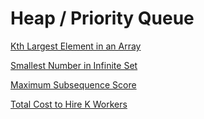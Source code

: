 # Heap / Priority Queue

[Kth Largest Element in an Array](https://leetcode.com/problems/kth-largest-element-in-an-array/?envType=study-plan-v2&envId=leetcode-75)

[Smallest Number in Infinite Set](https://leetcode.com/problems/smallest-number-in-infinite-set/?envType=study-plan-v2&envId=leetcode-75)

[Maximum Subsequence Score](https://leetcode.com/problems/maximum-subsequence-score/?envType=study-plan-v2&envId=leetcode-75)

[Total Cost to Hire K Workers](https://leetcode.com/problems/total-cost-to-hire-k-workers/?envType=study-plan-v2&envId=leetcode-75)

